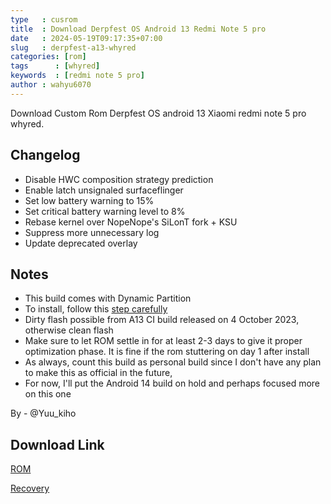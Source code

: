 ```yaml
---
type   : cusrom
title  : Download Derpfest OS Android 13 Redmi Note 5 pro
date   : 2024-05-19T09:17:35+07:00
slug   : derpfest-a13-whyred
categories: [rom]
tags      : [whyred]
keywords  : [redmi note 5 pro]
author : wahyu6070
---
```


Download Custom Rom Derpfest OS android 13 Xiaomi redmi note 5 pro whyred.

## Changelog
- Disable HWC composition strategy prediction
- Enable latch unsignaled surfaceflinger
- Set low battery warning to 15%
- Set critical battery warning level to 8%
- Rebase kernel over NopeNope's SiLonT fork + KSU
- Suppress more unnecessary log
- Update deprecated overlay

## Notes
- This build comes with Dynamic Partition
- To install, follow this [step carefully](https://docs.google.com/document/d/1TLLfagfeCEWSoqPQ1F38C6e0j5b3v_LwLbsAen-uAJ0/edit)
- Dirty flash possible from A13 CI build released on 4 October 2023, otherwise clean flash
- Make sure to let ROM settle in for at least 2-3 days to give it proper optimization phase. It is fine if the rom stuttering on day 1 after install
- As always, count this build as personal build since I don't have any plan to make this as official in the future,
- For now, I'll put the Android 14 build on hold and perhaps focused more on this one


By - @Yuu_kiho


## Download Link
[ROM](https://yuki-kaze.my.id/0:/ROM/DerpFest/DerpFest-13-Epilogue-Tango-whyred-20240218-0200.zip)

[Recovery](https://yuki-kaze.my.id/0:/Miscellaneous/Recovery/derpfest13_Epilogue_recovery.zip)
